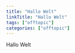 ```yaml
---
title: "Hallo Welt"
linkTitle: "Hallo Welt"
tags: ["offtopic"]
categories: ["offtopic"]
---
```


Hallo Welt
